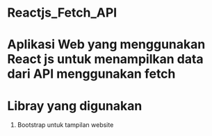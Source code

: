 # Reactjs_Fetch_API

# Aplikasi Web yang menggunakan React js untuk menampilkan data dari API menggunakan fetch

# Libray yang digunakan
1. Bootstrap untuk tampilan website

# 
